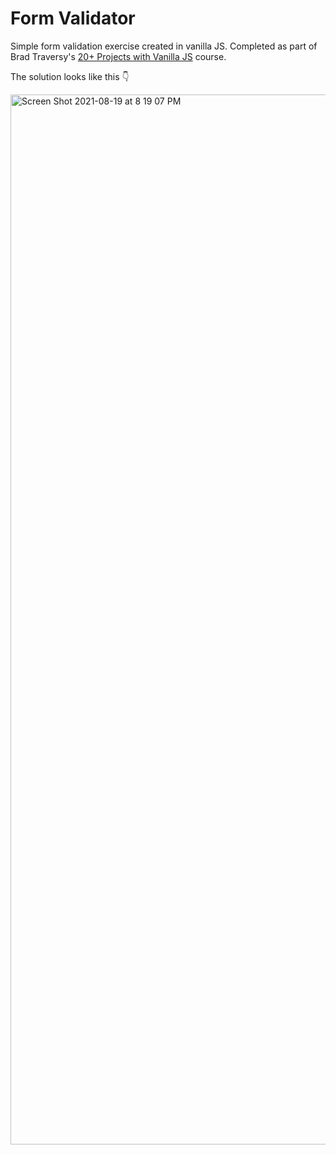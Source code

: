 # Form Validator
Simple form validation exercise created in vanilla JS. Completed as part of Brad Traversy's [20+ Projects with Vanilla JS](https://www.udemy.com/course/web-projects-with-vanilla-javascript/?referralCode=F9B7C7FED834F91ADE75) course.

The solution looks like this 👇

<img width="1680" alt="Screen Shot 2021-08-19 at 8 19 07 PM" src="https://user-images.githubusercontent.com/66145951/130168909-ad4e2e56-f221-4741-9223-1b4e41d145c5.png">
